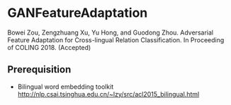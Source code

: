 # GANFeatureAdaptation

Bowei Zou, Zengzhuang Xu, Yu Hong, and Guodong Zhou. Adversarial Feature Adaptation for Cross-lingual Relation Classification. In Proceeding of COLING 2018. (Accepted)

## Prerequisition
* Bilingual word embedding toolkit
  http://nlp.csai.tsinghua.edu.cn/~lzy/src/acl2015_bilingual.html
